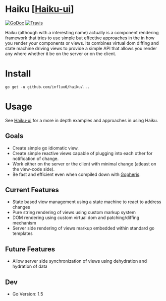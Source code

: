 # Haiku [[Haiku-ui](https://github.com/influx6/haiku-ui)]
[![GoDoc](http://img.shields.io/badge/go-documentation-blue.svg?style=flat-square)](http://godoc.org/github.com/influx6/haiku)
[![Travis](https://travis-ci.org/influx6/haiku.svg?branch=master)](https://travis-ci.org/influx6/haiku)

Haiku (although with a interesting name) actually is a component rendering framework that tries to use simple but effective approaches in the in how you render your components or views. Its combines virtual dom diffing and state machine driving views to provide a simple API that allows you render any where whether it be on the server or on the client.

# Install

    go get -u github.com/influx6/haiku/...

# Usage
  See [Haiku-ui](https://github.com/influx6/haiku-ui) for a more in depth examples and approaches in using Haiku.

## Goals
  - Create simple go idiomatic view.
  - Create simple reactive views capable of plugging into each other for notification of change.
  - Work either on the server or the client with minimal change (atleast on the view-code side).
  - Be fast and efficient even when compiled down with [Gopherjs](https://github.com/gopherjs/gopherjs).

## Current Features
  - State based view management using a state machine to react to address changes
  - Pure string rendering of views using custom markup system
  - DOM rendering using custom virtual dom and patching/diffing mechanism
  - Server side rendering of views markup embedded within standard go templates

## Future Features
  - Allow server side synchronization of views using dehydration and hydration of data

## Dev
- Go Version: 1.5
